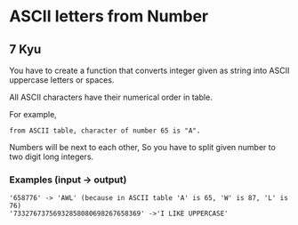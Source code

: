 # ASCII letters from Number
## 7 Kyu

You have to create a function that converts integer given as string into ASCII uppercase letters or spaces.

All ASCII characters have their numerical order in table.

For example,
```
from ASCII table, character of number 65 is "A".
```

Numbers will be next to each other, So you have to split given number to two digit long integers.

### Examples (input -> output)
```
'658776' -> 'AWL' (because in ASCII table 'A' is 65, 'W' is 87, 'L' is 76)
'73327673756932858080698267658369' ->'I LIKE UPPERCASE'
```

